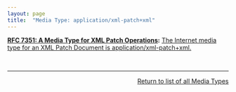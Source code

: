 ```yaml
---
layout: page
title:  "Media Type: application/xml-patch+xml"
---
```


**[RFC 7351: A Media Type for XML Patch Operations](/specs/IETF/RFC/7351 "The XML Patch media type &#34;application/xml-patch+xml&#34; defines an XML document structure for expressing a sequence of patch operations that are applied to an XML document. The XML Patch document format's foundations are defined in RFC 5261, this specification defines a document format and a media type registration, so that XML Patch documents can be labeled with a media type, for example in HTTP conversations. In addition to the media type registration, this specification also updates RFC 5261 in some aspects, limiting these updates to cases where RFC 5261 needed to be fixed, or was hard to understand."):** [The Internet media type for an XML Patch Document is application/xml-patch+xml.](http://tools.ietf.org/html/rfc7351#section-3)

<br/>
<hr/>

<p style="text-align: right"><a href="../media-types">Return to list of all Media Types</a></p>